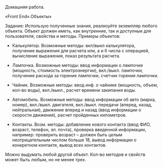Домашняя работа.

«Front End».Объекты»

Задание: Использую полученные знания, реализуйте экземпляр любого объекта. Объект
должен иметь, как внутренние, так и доступные для пользователя, свойства и методы.
Примеры объектов:

- Калькулятор. Возможные методы: вкл/выкл калькулятора, получение выражения для
расчета или, а и б числа с операцией, вычисление выражения, показ результата расчета.


- Лампочка. Возможные методы: ввод информации о лампочке (мощность, стоимость
электроэнергии), вкл./выкл. лампочки, получение расхода за горение лампочки,
счетчик горения лампочки.

- Чайник. Возможные методы: ввод инф. о чайнике (мощность, объем, кол-во воды),
вкл./выкл., расчет времени закипания воды.

- Автомобиль. Возможные методы: ввод информации об авто (марка, номер), вкл./выкл.
двигателя, вкл./выкл. передачи (вперед, назад, нейтральная), движение вперед и назад
(ввод информации о скорости движения), расчет пройденных километров.

- Контакты. Возм. методы: добавление нового контакта (ввод ФИО, возраст, телефон, эл.
почта), проверка введенной информации, например: проверить возраст – должен быть
целым неотрицательным числом больше 18, вывод информации о конкретном
контакте, вывод всех контактов.

Можно выдумать любой другой объект. Кол-во методов и свойств может быть любым, но не
менее трех.
